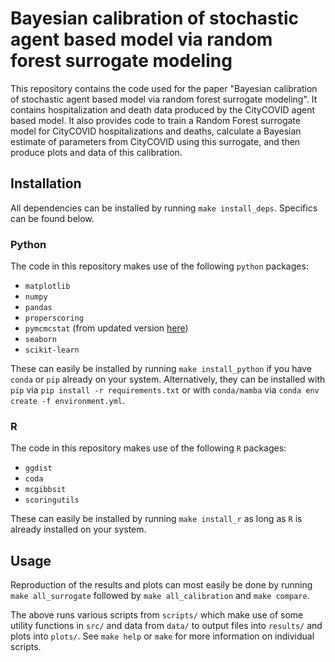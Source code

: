 # Bayesian calibration of stochastic agent based model via random forest surrogate modeling

This repository contains the code used for the paper "Bayesian calibration of stochastic agent based model via random forest surrogate modeling".
It contains hospitalization and death data produced by the CityCOVID agent based model.
It also provides code to train a Random Forest surrogate model for CityCOVID hospitalizations and deaths, calculate a Bayesian estimate of parameters from CityCOVID using this surrogate, and then produce plots and data of this calibration.

## Installation
All dependencies can be installed by running `make install_deps`.
Specifics can be found below.

### Python
The code in this repository makes use of the following `python` packages:
- `matplotlib`
- `numpy`
- `pandas`
- `properscoring`
- `pymcmcstat` (from updated version [here](https://github.com/cnrrobertson/pymcmcstat))
- `seaborn`
- `scikit-learn`

These can easily be installed by running `make install_python` if you have `conda` or `pip` already on your system.
Alternatively, they can be installed with `pip` via `pip install -r requirements.txt` or with `conda/mamba` via `conda env create -f environment.yml`.

### R
The code in this repository makes use of the following `R` packages:
- `ggdist`
- `coda`
- `mcgibbsit`
- `scoringutils`

These can easily be installed by running `make install_r` as long as `R` is already installed on your system.

## Usage
Reproduction of the results and plots can most easily be done by running `make all_surrogate` followed by `make all_calibration` and `make compare`.

The above runs various scripts from `scripts/` which make use of some utility functions in `src/` and data from `data/` to output files into `results/` and plots into `plots/`.
See `make help` or `make` for more information on individual scripts.

